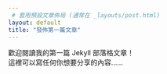 ```yaml
---
 # 套用預設文章佈局 (通常在 _layouts/post.html)
layout: default            
title: "發佈第一篇文章"
---
```


歡迎閱讀我的第一篇 Jekyll 部落格文章！  
這裡可以寫任何你想要分享的內容……
